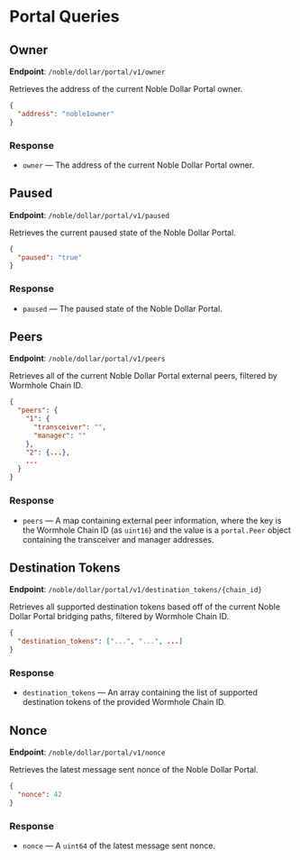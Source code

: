 # Portal Queries

## Owner

**Endpoint**: `/noble/dollar/portal/v1/owner`

Retrieves the address of the current Noble Dollar Portal owner.

```json
{
  "address": "noble1owner"
}
```

### Response

- `owner` — The address of the current Noble Dollar Portal owner.

## Paused

**Endpoint**: `/noble/dollar/portal/v1/paused`

Retrieves the current paused state of the Noble Dollar Portal.

```json
{
  "paused": "true"
}
```

### Response

- `paused` — The paused state of the Noble Dollar Portal.

## Peers

**Endpoint**: `/noble/dollar/portal/v1/peers`

Retrieves all of the current Noble Dollar Portal external peers, filtered by Wormhole Chain ID.

```json
{
  "peers": {
    "1": {
      "transceiver": "",
      "manager": ""
    },
    "2": {...},
    ...
  }
}
```

### Response

- `peers` — A map containing external peer information, where the key is the Wormhole Chain ID (as `uint16`) and the value is a `portal.Peer` object containing the transceiver and manager addresses.

## Destination Tokens

**Endpoint**: `/noble/dollar/portal/v1/destination_tokens/{chain_id}`

Retrieves all supported destination tokens based off of the current Noble Dollar Portal bridging paths, filtered by Wormhole Chain ID.

```json
{
  "destination_tokens": ["...", "...", ...]
}
```

### Response

- `destination_tokens` — An array containing the list of supported destination tokens of the provided Wormhole Chain ID.

## Nonce

**Endpoint**: `/noble/dollar/portal/v1/nonce`

Retrieves the latest message sent nonce of the Noble Dollar Portal.

```json
{
  "nonce": 42
}
```

### Response

- `nonce` — A `uint64` of the latest message sent nonce.
